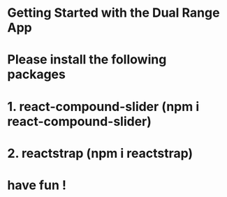 # Getting Started with the Dual Range App
# Please install the following packages
# 1. react-compound-slider (npm i react-compound-slider)
# 2. reactstrap (npm i reactstrap)
# have fun !